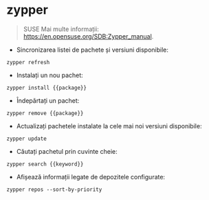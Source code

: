 # zypper

> SUSE
> Mai multe informații: <https://en.opensuse.org/SDB:Zypper_manual>.

- Sincronizarea listei de pachete și versiuni disponibile:

`zypper refresh`

- Instalați un nou pachet:

`zypper install {{package}}`

- Îndepărtați un pachet:

`zypper remove {{package}}`

- Actualizați pachetele instalate la cele mai noi versiuni disponibile:

`zypper update`

- Căutați pachetul prin cuvinte cheie:

`zypper search {{keyword}}`

- Afișează informații legate de depozitele configurate:

`zypper repos --sort-by-priority`
